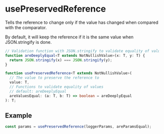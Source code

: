 # usePreservedReference

Tells the reference to change only if the value has changed when compared with the comparator.

By default, it will keep the reference if it is the same value when JSON.stringify is done.

```ts
// Validation function with JSON.stringify to validate equality of values
function areDeeplyEqual<T extends NotNullishValue>(x: T, y: T) {
  return JSON.stringify(x) === JSON.stringify(y);
}

function usePreservedReference<T extends NotNullishValue>(
  // The value to preserve the reference to
  value: T,
  // Functions to validate equality of values
  // default: areDeeplyEqual
  areValuesEqual: (a: T, b: T) => boolean = areDeeplyEqual
): T;
```

## Example

```ts
const params = usePreservedReference(loggerParams, areParamsEqual);
```
